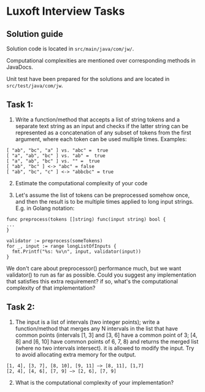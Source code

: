 # Luxoft Interview Tasks

## Solution guide

Solution code is located in ```src/main/java/com/jw/```.

Computational complexities are mentioned over corresponding methods in JavaDocs.

Unit test have been prepared for the solutions and are located in ```src/test/java/com/jw```.

## Task 1:

1. Write a function/method that accepts a list of string tokens and a separate text string as an input and checks if the latter string can be represented as a concatenation of any subset of tokens from the first argument, where each token can be used multiple times. Examples:

```
[ "ab", "bc", "a" ] vs. "abc" =  true
[ "a", "ab", "bc" ] vs. "ab" =  true
[ "a", "ab", "bc" ] vs. "" =  true
[ "ab", "bc" ] <-> "abc" = false
[ "ab", "bc", "c" ] <-> "abbcbc" = true
```

2. Estimate the computational complexity of your code

3. Let's assume the list of tokens can be preprocessed somehow once, and then the result is to be multiple times applied to long input strings. E.g. in Golang notation:

```
func preprocess(tokens []string) func(input string) bool {
...
}

validator := preprocess(someTokens)
for _, input := range longListOfInputs {
  fmt.Printf("%s: %v\n", input, validator(input))
}
```

We don't care about preprocessor() performance much, but we want validator() to run as far as possible. Could you suggest any implementation that satisfies this extra requirement? if so, what's the computational complexity of that implementation?


## Task 2:

1. The input is a list of intervals (two integer points); write a function/method that merges any N intervals in the list that have common points (intervals [1, 3] and [3, 6] have a common point of 3; [4, 8] and [6, 10] have common points of 6, 7, 8) and returns the merged list (where no two intervals intersect). it is allowed to modify the input. Try to avoid allocating extra memory for the output.

```
[1, 4], [3, 7], [8, 10], [9, 11] –> [8, 11], [1,7]
[2, 4], [4, 6], [7, 9] –> [2, 6], [7, 9]
```

2. What is the computational complexity of your implementation?
